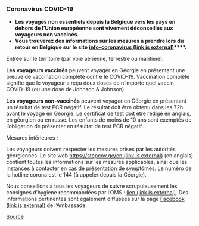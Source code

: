### **Coronavirus COVID-19**

*   **Les voyages non essentiels** **depuis la Belgique vers les pays en dehors de l’Union européenne sont vivement déconseillés aux voyageurs non vaccinés.**
*   **Vous trouverez des informations sur les mesures à prendre lors du retour en Belgique sur le site** **[info-coronavirus (link is external)](https://eur01.safelinks.protection.outlook.com/?url=http%3A%2F%2Fwww.info-coronavirus.be%2Ffr%2Fvoyages&data=04%7C01%7Chumeyra.solak%40diplobel.fed.be%7Ce7a0e4746bf747487a9208da033944ed%7C80153b30e434429bb41c0d47f9deec42%7C0%7C0%7C637825841743223143%7CUnknown%7CTWFpbGZsb3d8eyJWIjoiMC4wLjAwMDAiLCJQIjoiV2luMzIiLCJBTiI6Ik1haWwiLCJXVCI6Mn0%3D%7C3000&sdata=Opb7AifiGAQwmhYQe8SN661n%2BZQ2l8Y4y9mMs5PtJso%3D&reserved=0)****.** 

Entrée sur le territoire (par voie aérienne, terrestre ou maritime):

**Les voyageurs vaccinés** peuvent voyager en Géorgie en présentant une preuve de vaccination complète contre le COVID-19. Vaccination complète signifie que le voyageur a reçu deux doses de n’importe quel vaccin COVID-19 (ou une dose de Johnson & Johnson).

**Les voyageurs non-vaccinés** peuvent voyager en Géorgie en présentant un résultat de test PCR négatif. Le résultat doit être obtenu dans les 72h avant le voyage en Géorgie. Le certificat de test doit être rédigé en anglais, en géorgien ou en russe. Les enfants de moins de 10 ans sont exemptés de l’obligation de présenter en résultat de test PCR négatif.

Mesures intérieures : 

Les voyageurs doivent respecter les mesures prises par les autorités géorgiennes. Le site web [https://stopcov.ge/en (link is external)](https://stopcov.ge/en) (en anglais) contient toutes les informations sur les mesures applicables, ainsi que les instances à contacter en cas de présentation de symptômes. Le numéro de la hotline corona est le 144 (à appeler depuis la Géorgie).

Nous conseillons à tous les voyageurs de suivre scrupuleusement les consignes d’hygiène recommandées par l’OMS : [lien (link is external)](https://www.who.int/emergencies/diseases/novel-coronavirus-2019/advice-for-public). Des informations pertinentes sont également diffusées sur la page [Facebook (link is external)](https://www.facebook.com/BelgiuminBaku) de l’Ambassade.  

[Source](https://diplomatie.belgium.be/fr/Services/voyager_a_letranger/conseils_par_destination/georgie)